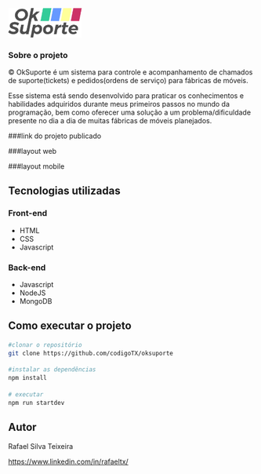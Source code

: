 <img src="public/images/logo_oksuporte.png" width="150">

### Sobre o projeto
© OkSuporte é um sistema para controle e acompanhamento de chamados de suporte(tickets) e pedidos(ordens de serviço) para fábricas de móveis.

Esse sistema está sendo desenvolvido para praticar os conhecimentos e habilidades adquiridos durante meus primeiros passos no mundo da programação, bem como oferecer uma solução a um problema/dificuldade presente no dia a dia de muitas fábricas de móveis planejados.

###link do projeto publicado

###layout web

###layout mobile
## Tecnologias utilizadas

### Front-end

- HTML
- CSS
- Javascript


### Back-end

- Javascript
- NodeJS
- MongoDB

## Como executar o projeto

```bash
#clonar o repositório
git clone https://github.com/codigoTX/oksuporte

#instalar as dependências
npm install

# executar
npm run startdev
```

## Autor

Rafael Silva Teixeira

https://www.linkedin.com/in/rafaeltx/